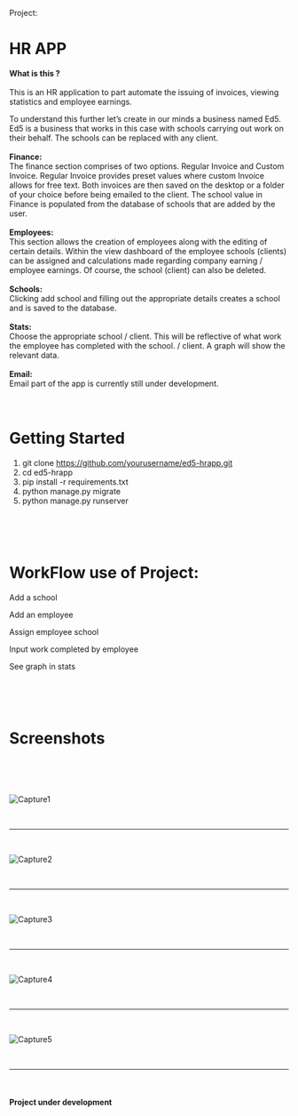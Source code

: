 Project:<h1><b>HR APP</b></h1>


<b>What is this ? </b>
<br>
<br>
This is an HR application to part automate the issuing of invoices, viewing statistics and employee earnings.

To understand this further let’s create in our minds a business named Ed5. Ed5 is a business that works in this case with schools carrying out work on their behalf. The schools can be replaced with any client.
<br>
<br>
<b>Finance: </b>
<br>
The finance section comprises of two options. Regular Invoice and Custom Invoice. Regular Invoice provides preset values where custom Invoice allows for free text. Both invoices are then saved on the desktop or a folder of your choice before being emailed to the client.
The school value in Finance is populated from the database of schools that are added by the user.
<br>
<br>
<b>Employees: </b>
<br>
This section allows the creation of employees along with the editing of certain details. Within the view dashboard of the employee schools (clients) can be assigned and calculations made regarding company earning / employee earnings.
Of course, the school (client) can also be deleted.
<br>
<br>
<b>Schools: </b>
<br>
Clicking add school and filling out the appropriate details creates a school and is saved to the database.
<br>
<br>
<b>Stats: </b>
<br>
Choose the appropriate school / client. This will be reflective of what work the employee has completed with the school. / client. A graph will show the relevant data.
<br>
<br>
<b>Email: </b>
<br>
Email part of the app is currently still under development.
<br>
<br>
<br>
<h1><b>Getting Started</b></h1>

1.	git clone https://github.com/yourusername/ed5-hrapp.git
2.	cd ed5-hrapp
3.	pip install -r requirements.txt
4.	python manage.py migrate
5.	python manage.py runserver
<br>
<br>
<br>
<h1><b>WorkFlow use of Project:</b></h1>

Add a school

Add an employee

Assign employee school

Input work completed by employee

See graph in stats


<br>
<br>
<br>
<h1><b>Screenshots</b></h1>
<br>
<br>
<br>

![Capture1](https://github.com/andrewbyteforge/hrapp/assets/155364089/c7cb6a3b-8eeb-4cdb-893f-fa332984399e)

<br>
<hr>
<br>

![Capture2](https://github.com/andrewbyteforge/hrapp/assets/155364089/0d4c3eb0-fdc1-4ab3-bfc5-1d2da63f74c4)

<br>
<hr>
<br>

![Capture3](https://github.com/andrewbyteforge/hrapp/assets/155364089/e744b472-c9ae-4c14-9cce-48de6f4713e1)

<br>
<hr>
<br>

![Capture4](https://github.com/andrewbyteforge/hrapp/assets/155364089/7397d35a-6607-48d7-bb8b-0179cb21423b)


<br>
<hr>
<br>



![Capture5](https://github.com/andrewbyteforge/hrapp/assets/155364089/28d4cb46-7fca-4210-b7e4-bf32b07100bd)




<br>
<hr>
<br>

<h4>Project under development</h4>


























































